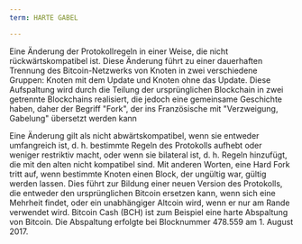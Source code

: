 ```yaml
---
term: HARTE GABEL

---
```

Eine Änderung der Protokollregeln in einer Weise, die nicht rückwärtskompatibel ist. Diese Änderung führt zu einer dauerhaften Trennung des Bitcoin-Netzwerks von Knoten in zwei verschiedene Gruppen: Knoten mit dem Update und Knoten ohne das Update. Diese Aufspaltung wird durch die Teilung der ursprünglichen Blockchain in zwei getrennte Blockchains realisiert, die jedoch eine gemeinsame Geschichte haben, daher der Begriff "Fork", der ins Französische mit "Verzweigung, Gabelung" übersetzt werden kann

Eine Änderung gilt als nicht abwärtskompatibel, wenn sie entweder umfangreich ist, d. h. bestimmte Regeln des Protokolls aufhebt oder weniger restriktiv macht, oder wenn sie bilateral ist, d. h. Regeln hinzufügt, die mit den alten nicht kompatibel sind. Mit anderen Worten, eine Hard Fork tritt auf, wenn bestimmte Knoten einen Block, der ungültig war, gültig werden lassen. Dies führt zur Bildung einer neuen Version des Protokolls, die entweder den ursprünglichen Bitcoin ersetzen kann, wenn sich eine Mehrheit findet, oder ein unabhängiger Altcoin wird, wenn er nur am Rande verwendet wird. Bitcoin Cash (BCH) ist zum Beispiel eine harte Abspaltung von Bitcoin. Die Abspaltung erfolgte bei Blocknummer 478.559 am 1. August 2017.